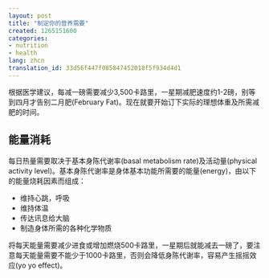 ```yaml
---
layout: post
title: "制定你的营养需要"
created: 1265151600
categories:
- nutrition
- health
lang: zhcn
translation_id: 33d56f447f085847452018f5f934d4d1
---
```

<!--break-->
<p>根据医学建议，每减一磅需要减少3,500卡路里，一星期减肥速度约1-2磅，别等到四月才告别二月肥(February Fat)。现在就要开始订下实际的理想体重及所需减肥的时间。 </p>

<h2>能量消耗</h2>

<p>每日热量需要取决于基本身陈代谢率(basal metabolism rate)及活动量(physical activity level)。基本身陈代谢率是身体基本功能所需要的能量(energy)，由以下的能量烧耗因素而组成：</p>

<ul>
<li>维持心跳，呼吸</li>
<li>维持体温</li>
<li>传达讯息给大脑</li>
<li>制造身体所需的各种化学物质</li>
</ul>

<p>将每天能量需要减少进食或增加燃烧500卡路里，一星期后就能减去一磅了，要注意每天能量需要不能少于1000卡路里，否则会降低身陈代谢率，容易产生摇摇效应(yo yo effect)。 </p>
